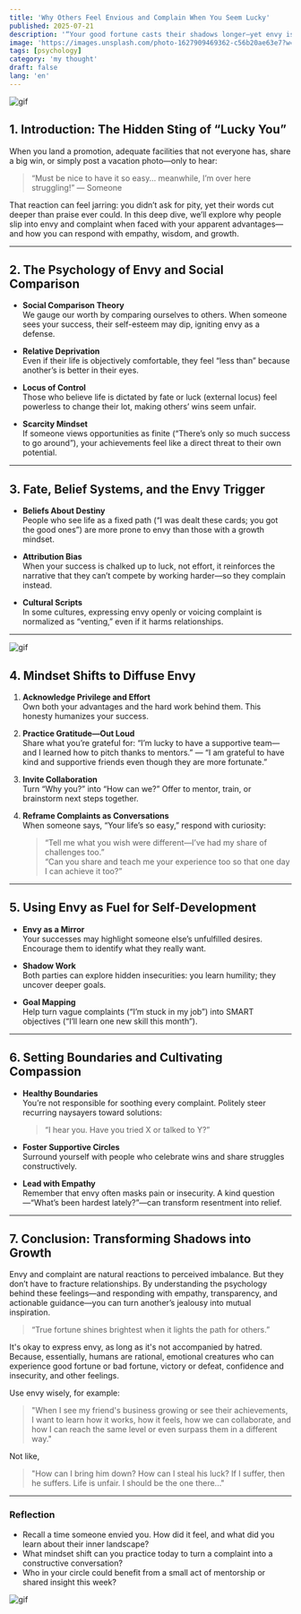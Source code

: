 ```yaml
---
title: 'Why Others Feel Envious and Complain When You Seem Lucky'
published: 2025-07-21
description: '“Your good fortune casts their shadows longer—yet envy is often a signpost, not an insult.”'
image: 'https://images.unsplash.com/photo-1627909469362-c56b20ae63e7?w=600&auto=format&fit=crop&q=60&ixlib=rb-4.1.0&ixid=M3wxMjA3fDB8MHxzZWFyY2h8Mnx8amVhbG91c3l8ZW58MHx8MHx8fDA%3D'
tags: [psychology]
category: 'my thought'
draft: false 
lang: 'en'
---
```


![gif](https://media1.tenor.com/m/WogUhXHQtHYAAAAC/sleepy-princess-in-the-demon-castle-im-jealous.gif)

## 1. Introduction: The Hidden Sting of “Lucky You”

When you land a promotion, adequate facilities that not everyone has, share a big win, or simply post a vacation photo—only to hear:  
> “Must be nice to have it so easy… meanwhile, I’m over here struggling!” — Someone  

That reaction can feel jarring: you didn’t ask for pity, yet their words cut deeper than praise ever could. In this deep dive, we’ll explore why people slip into envy and complaint when faced with your apparent advantages—and how you can respond with empathy, wisdom, and growth.

---

## 2. The Psychology of Envy and Social Comparison

- **Social Comparison Theory**  
  We gauge our worth by comparing ourselves to others. When someone sees your success, their self-esteem may dip, igniting envy as a defense.  

- **Relative Deprivation**  
  Even if their life is objectively comfortable, they feel “less than” because another’s is better in their eyes.  

- **Locus of Control**  
  Those who believe life is dictated by fate or luck (external locus) feel powerless to change their lot, making others’ wins seem unfair.

- **Scarcity Mindset**  
  If someone views opportunities as finite (“There’s only so much success to go around”), your achievements feel like a direct threat to their own potential.

---

## 3. Fate, Belief Systems, and the Envy Trigger

- **Beliefs About Destiny**  
  People who see life as a fixed path (“I was dealt these cards; you got the good ones”) are more prone to envy than those with a growth mindset.  

- **Attribution Bias**  
  When your success is chalked up to luck, not effort, it reinforces the narrative that they can’t compete by working harder—so they complain instead.

- **Cultural Scripts**  
  In some cultures, expressing envy openly or voicing complaint is normalized as “venting,” even if it harms relationships.

---

![gif](https://media.tenor.com/kzM8pLUDi00AAAAM/bruh-mirai.gif)

## 4. Mindset Shifts to Diffuse Envy

1. **Acknowledge Privilege and Effort**  
   Own both your advantages and the hard work behind them. This honesty humanizes your success.  

2. **Practice Gratitude—Out Loud**  
   Share what you’re grateful for: “I’m lucky to have a supportive team—and I learned how to pitch thanks to mentors.” — “I am grateful to have kind and supportive friends even though they are more fortunate.”  

3. **Invite Collaboration**  
   Turn “Why you?” into “How can we?” Offer to mentor, train, or brainstorm next steps together.

4. **Reframe Complaints as Conversations**  
   When someone says, “Your life’s so easy,” respond with curiosity:  
   > “Tell me what you wish were different—I’ve had my share of challenges too.”  
   > “Can you share and teach me your experience too so that one day I can achieve it too?”

---

## 5. Using Envy as Fuel for Self-Development

- **Envy as a Mirror**  
  Your successes may highlight someone else’s unfulfilled desires. Encourage them to identify what they really want.  

- **Shadow Work**  
  Both parties can explore hidden insecurities: you learn humility; they uncover deeper goals.  

- **Goal Mapping**  
  Help turn vague complaints (“I’m stuck in my job”) into SMART objectives (“I’ll learn one new skill this month”).

---

## 6. Setting Boundaries and Cultivating Compassion

- **Healthy Boundaries**  
  You’re not responsible for soothing every complaint. Politely steer recurring naysayers toward solutions:  
  > “I hear you. Have you tried X or talked to Y?”  

- **Foster Supportive Circles**  
  Surround yourself with people who celebrate wins and share struggles constructively.  

- **Lead with Empathy**  
  Remember that envy often masks pain or insecurity. A kind question—“What’s been hardest lately?”—can transform resentment into relief.

---

## 7. Conclusion: Transforming Shadows into Growth

Envy and complaint are natural reactions to perceived imbalance. But they don’t have to fracture relationships. By understanding the psychology behind these feelings—and responding with empathy, transparency, and actionable guidance—you can turn another’s jealousy into mutual inspiration.

> “True fortune shines brightest when it lights the path for others.”

It's okay to express envy, as long as it's not accompanied by hatred. Because, essentially, humans are rational, emotional creatures who can experience good fortune or bad fortune, victory or defeat, confidence and insecurity, and other feelings.

Use envy wisely, for example:  
> "When I see my friend's business growing or see their achievements, I want to learn how it works, how it feels, how we can collaborate, and how I can reach the same level or even surpass them in a different way."

Not like,  
> "How can I bring him down? How can I steal his luck? If I suffer, then he suffers. Life is unfair. I should be the one there..."

---

### Reflection

- Recall a time someone envied you. How did it feel, and what did you learn about their inner landscape?  
- What mindset shift can you practice today to turn a complaint into a constructive conversation?  
- Who in your circle could benefit from a small act of mentorship or shared insight this week?  

![gif](https://media.tenor.com/VC3EDnfJmKEAAAAM/yandere-eyes.gif)